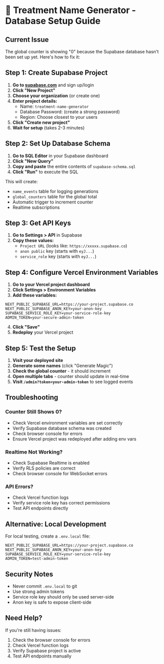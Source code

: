 # 🚀 Treatment Name Generator - Database Setup Guide

## Current Issue
The global counter is showing "0" because the Supabase database hasn't been set up yet. Here's how to fix it:

## Step 1: Create Supabase Project

1. **Go to [supabase.com](https://supabase.com)** and sign up/login
2. **Click "New Project"**
3. **Choose your organization** (or create one)
4. **Enter project details:**
   - Name: `treatment-name-generator`
   - Database Password: (create a strong password)
   - Region: Choose closest to your users
5. **Click "Create new project"**
6. **Wait for setup** (takes 2-3 minutes)

## Step 2: Set Up Database Schema

1. **Go to SQL Editor** in your Supabase dashboard
2. **Click "New Query"**
3. **Copy and paste** the entire contents of `supabase-schema.sql`
4. **Click "Run"** to execute the SQL

This will create:
- `name_events` table for logging generations
- `global_counters` table for the global total
- Automatic trigger to increment counter
- Realtime subscriptions

## Step 3: Get API Keys

1. **Go to Settings > API** in Supabase
2. **Copy these values:**
   - `Project URL` (looks like: `https://xxxxx.supabase.co`)
   - `anon public` key (starts with `eyJ...`)
   - `service_role` key (starts with `eyJ...`)

## Step 4: Configure Vercel Environment Variables

1. **Go to your Vercel project dashboard**
2. **Click Settings > Environment Variables**
3. **Add these variables:**

```
NEXT_PUBLIC_SUPABASE_URL=https://your-project.supabase.co
NEXT_PUBLIC_SUPABASE_ANON_KEY=your-anon-key
SUPABASE_SERVICE_ROLE_KEY=your-service-role-key
ADMIN_TOKEN=your-secure-admin-token
```

4. **Click "Save"**
5. **Redeploy** your Vercel project

## Step 5: Test the Setup

1. **Visit your deployed site**
2. **Generate some names** (click "Generate Magic")
3. **Check the global counter** - it should increment
4. **Open multiple tabs** - counter should update in real-time
5. **Visit `/admin?token=your-admin-token`** to see logged events

## Troubleshooting

### Counter Still Shows 0?
- Check Vercel environment variables are set correctly
- Verify Supabase database schema was created
- Check browser console for errors
- Ensure Vercel project was redeployed after adding env vars

### Realtime Not Working?
- Check Supabase Realtime is enabled
- Verify RLS policies are correct
- Check browser console for WebSocket errors

### API Errors?
- Check Vercel function logs
- Verify service role key has correct permissions
- Test API endpoints directly

## Alternative: Local Development

For local testing, create a `.env.local` file:

```env
NEXT_PUBLIC_SUPABASE_URL=https://your-project.supabase.co
NEXT_PUBLIC_SUPABASE_ANON_KEY=your-anon-key
SUPABASE_SERVICE_ROLE_KEY=your-service-role-key
ADMIN_TOKEN=test-admin-token
```

## Security Notes

- Never commit `.env.local` to git
- Use strong admin tokens
- Service role key should only be used server-side
- Anon key is safe to expose client-side

## Need Help?

If you're still having issues:
1. Check the browser console for errors
2. Check Vercel function logs
3. Verify Supabase project is active
4. Test API endpoints manually
